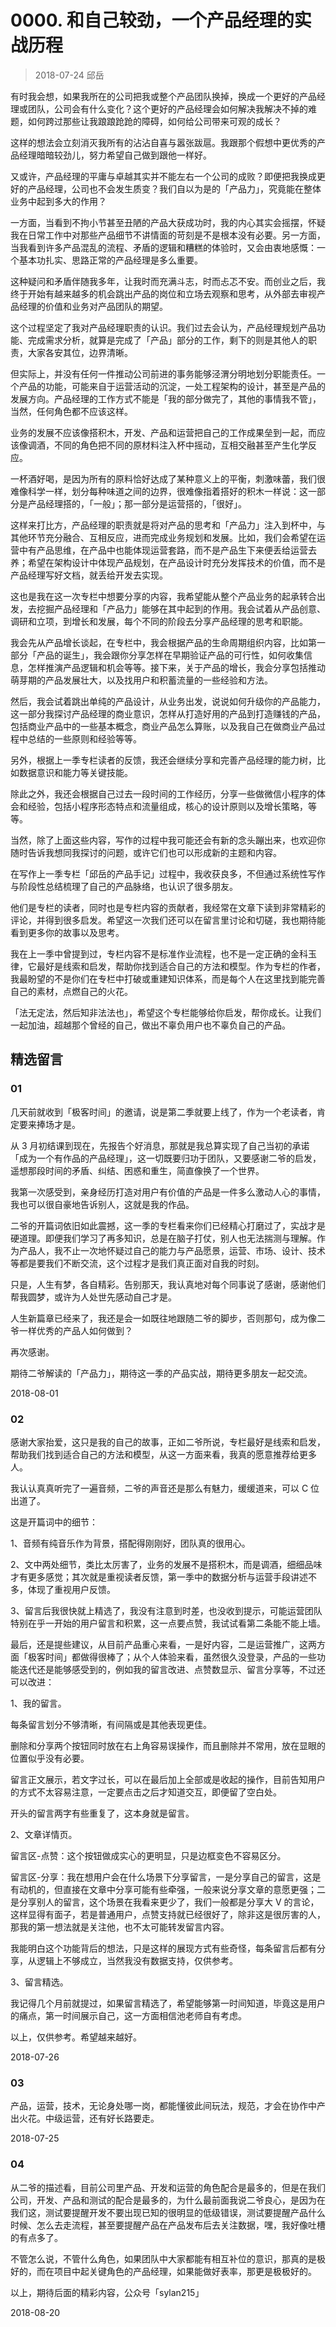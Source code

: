# 0000. 和自己较劲，一个产品经理的实战历程
> 2018-07-24 邱岳

有时我会想，如果我所在的公司把我或整个产品团队换掉，换成一个更好的产品经理或团队，公司会有什么变化？这个更好的产品经理会如何解决我解决不掉的难题，如何跨过那些让我踉踉跄跄的障碍，如何给公司带来可观的成长？

这样的想法会立刻消灭我所有的沾沾自喜与嚣张跋扈。我跟那个假想中更优秀的产品经理暗暗较劲儿，努力希望自己做到跟他一样好。

又或许，产品经理的平庸与卓越其实并不能左右一个公司的成败？即便把我换成更好的产品经理，公司也不会发生质变？我们自以为是的「产品力」，究竟能在整体业务中起到多大的作用？

一方面，当看到不拘小节甚至丑陋的产品大获成功时，我的内心其实会摇摆，怀疑我在日常工作中对那些产品细节不讲情面的苛刻是不是根本没有必要。另一方面，当我看到许多产品混乱的流程、矛盾的逻辑和糟糕的体验时，又会由衷地感慨：一个基本功扎实、思路正常的产品经理是多么重要。

这种疑问和矛盾伴随我多年，让我时而充满斗志，时而忐忑不安。而创业之后，我终于开始有越来越多的机会跳出产品的岗位和立场去观察和思考，从外部去审视产品经理的价值和业务对产品团队的期望。

这个过程坚定了我对产品经理职责的认识。我们过去会认为，产品经理规划产品功能、完成需求分析，就算是完成了「产品」部分的工作，剩下的则是其他人的职责，大家各安其位，边界清晰。

但实际上，并没有任何一件推动公司前进的事务能够泾渭分明地划分职能责任。一个产品的功能，可能来自于运营活动的沉淀，一处工程架构的设计，甚至是产品的发展方向。产品经理的工作方式不能是「我的部分做完了，其他的事情我不管」，当然，任何角色都不应该这样。

业务的发展不应该像搭积木，开发、产品和运营把自己的工作成果垒到一起，而应该像调酒，不同的角色把不同的原材料注入杯中摇动，互相交融甚至产生化学反应。

一杯酒好喝，是因为所有的原料恰好达成了某种意义上的平衡，刺激味蕾，我们很难像科学一样，划分每种味道之间的边界，很难像指着搭好的积木一样说：这一部分是产品经理搭的，「一般」；那一部分是运营搭的，「很好」。

这样来打比方，产品经理的职责就是将对产品的思考和「产品力」注入到杯中，与其他环节充分融合、互相反应，进而完成业务规划和发展。比如，我们会希望在运营中有产品思维，在产品中也能体现运营套路，而不是产品生下来便丢给运营去养；希望在架构设计中体现产品规划，在产品设计时充分发挥技术的价值，而不是产品经理写好文档，就丢给开发去实现。

这也是我在这一次专栏中想要分享的内容，我希望能从整个产品业务的起承转合出发，去挖掘产品经理和「产品力」能够在其中起到的作用。我会试着从产品创意、调研和立项，到增长和发展，每个不同的阶段去分享产品经理的思考和职能。

我会先从产品增长谈起，在专栏中，我会根据产品的生命周期组织内容，比如第一部分「产品的诞生」，我会跟你分享怎样在早期验证产品的可行性，如何收集信息，怎样推演产品逻辑和机会等等。接下来，关于产品的增长，我会分享包括推动萌芽期的产品发展壮大，以及找用户和积蓄流量的一些经验和方法。

然后，我会试着跳出单纯的产品设计，从业务出发，说说如何升级你的产品能力，这一部分我探讨产品经理的商业意识，怎样从打造好用的产品到打造赚钱的产品，包括商业产品中的一些基本概念，商业产品怎么算账，以及我自己在做商业产品过程中总结的一些原则和经验等等。

另外，根据上一季专栏读者的反馈，我还会继续分享和完善产品经理的能力树，比如数据意识和能力等关键技能。

除此之外，我还会根据自己过去一段时间的工作经历，分享一些做微信小程序的体会和经验，包括小程序形态特点和流量组成，核心的设计原则以及增长策略，等等。

当然，除了上面这些内容，写作的过程中我可能还会有新的念头蹦出来，也欢迎你随时告诉我想同我探讨的问题，或许它们也可以形成新的主题和内容。

在写作上一季专栏「邱岳的产品手记」过程中，我收获良多，不但通过系统性写作与阶段性总结梳理了自己的产品脉络，也认识了很多朋友。

他们是专栏的读者，同时也是专栏内容的贡献者，我经常在文章下读到非常精彩的评论，并得到很多启发。希望这一次我们还可以在留言里讨论和切磋，我也期待能看到更多你的故事以及思考。

我在上一季中曾提到过，专栏内容不是标准作业流程，也不是一定正确的金科玉律，它最好是线索和启发，帮助你找到适合自己的方法和模型。作为专栏的作者，我最盼望的不是你们在专栏中打破或重建知识体系，而是每个人在这里找到能完善自己的素材，点燃自己的火花。

「法无定法，然后知非法法也」，希望这个专栏能够给你启发，帮你成长。让我们一起加油，超越那个曾经的自己，做出不辜负用户也不辜负自己的产品。

## 精选留言

### 01

几天前就收到「极客时间」的邀请，说是第二季就要上线了，作为一个老读者，肯定要来捧场才是。

从 3 月初结课到现在，先报告个好消息，那就是我总算实现了自己当初的承诺「成为一个有作品的产品经理」，这一切既要归功于团队，又要感谢二爷的启发，遥想那段时间的矛盾、纠结、困惑和重生，简直像换了一个世界。

我第一次感受到，亲身经历打造对用户有价值的产品是一件多么激动人心的事情，我也可以很自豪地告诉别人，这就是我的作品。

二爷的开篇词依旧如此震撼，这一季的专栏看来你们已经精心打磨过了，实战才是硬道理。即便我们学习了再多知识，总是在脑子打仗，别人也无法揣测与理解。作为产品人，我不止一次地怀疑过自己的能力与产品愿景，运营、市场、设计、技术等都是要我们不断交流，这个过程才是我们真正面对自我的时刻。

只是，人生有梦，各自精彩。告别那天，我认真地对每个同事说了感谢，感谢他们帮我圆梦，或许为人处世先感动自己才是。

人生新篇章已经来了，我还是会一如既往地跟随二爷的脚步，否则那句，成为像二爷一样优秀的产品人如何做到？

再次感谢。

期待二爷解读的「产品力」，期待这一季的产品实战，期待更多朋友一起交流。

2018-08-01

### 02

感谢大家抬爱，这只是我的自己的故事，正如二爷所说，专栏最好是线索和启发，帮助我们找到适合自己的方法和模型，从这一方面来看，我真的愿意推荐给更多人。

我认认真真听完了一遍音频，二爷的声音还是那么有魅力，缓缓道来，可以 C 位出道了。

这是开篇词中的细节：

1、音频有纯音乐作为背景，搭配得刚刚好，团队真的很用心。

2、文中两处细节，类比太厉害了，业务的发展不是搭积木，而是调酒，细细品味才有更多感觉；其次就是重视读者反馈，第一季中的数据分析与运营手段讲述不多，体现了重视用户反馈。

3、留言后我很快就上精选了，我没有注意到时差，也没收到提示，可能运营团队特别在乎一开始的用户留言和积累，这一点要点赞，我试试看第二条能不能上墙。

最后，还是提些建议，从目前产品重心来看，一是好内容，二是运营推广，这两方面「极客时间」都做得很棒了；从个人体验来看，虽然很久没登录，产品的一些功能迭代还是能够感受到的，例如我的留言改进、点赞数显示、留言分享等，不过还可以改进：

1、我的留言。

每条留言划分不够清晰，有间隔或是其他表现更佳。

删除和分享两个按钮同时放在右上角容易误操作，而且删除并不常用，放在显眼的位置似乎没有必要。

留言正文展示，若文字过长，可以在最后加上全部或是收起的操作，目前告知用户的方式不太容易注意，一定要点击之后才知道交互，即便留了空白处。

开头的留言两字有些重复了，这本身就是留言。

2、文章详情页。

留言区-点赞：这个按钮做成实心的更明显，只是边框变色不容易区分。

留言区-分享：我在想用户会在什么场景下分享留言，一是分享自己的留言，这是有动机的，但直接在文章中分享可能有些牵强，一般来说分享文章的意愿更强；二是分享别人的留言，这个场景在我看来更少了，我们一般都是分享大 V 的言论，这样显得有面子，若是普通用户，点赞支持就已经很好了，除非这是很厉害的人，那我的第一想法就是关注他，也不太可能转发留言内容。

我能明白这个功能背后的想法，只是这样的展现方式有些奇怪，每条留言后都有分享，从逻辑上不够成立，当然我没有数据支持，仅供参考。

3、留言精选。

我记得几个月前就提过，如果留言精选了，希望能够第一时间知道，毕竟这是用户的痛点，第一时间展示自己，这一方面相信池老师自有考虑。

以上，仅供参考。希望越来越好。

2018-07-26

### 03

产品，运营，技术，无论身处哪一岗，都能懂彼此间玩法，规范，才会在协作中产出火花。中级运营，还有好长路要走。

2018-07-25

### 04

从二爷的描述看，目前公司里产品、开发和运营的角色配合是最多的，但是在我们公司，开发、产品和测试的配合是最多的，为什么最前面我说二爷良心，是因为在我们这，测试要提醒开发不要出现已知的很明显的低级错误，测试要提醒产品什么时候、怎么去走流程，甚至要提醒产品在产品发布后去关注数据，嘿，我好像吐槽的有点多了。

不管怎么说，不管什么角色，如果团队中大家都能有相互补位的意识，那真的是极好的，而在项目中起关键角色的产品经理，如果能做好表率，那更是极极好的。

以上，期待后面的精彩内容，公众号「sylan215」

2018-08-20
